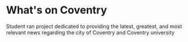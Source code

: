 # What's on Coventry
Student ran project dedicated to providing the latest, greatest, and most relevant news regarding the city of Coventry and Coventry university

